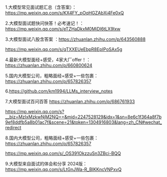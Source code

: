 ###

1.大模型常见面试题汇总（含答案）：https://mp.weixin.qq.com/s/KX4FY_pOqHGZAbXi4Fe0xQ

2.大模型面试题快问快答！必考速记！：https://mp.weixin.qq.com/s/eTZHaDkxM0MjDl6tLX9lxw

3.大模型面试八股含答案 ：https://zhuanlan.zhihu.com/p/643560888

https://mp.weixin.qq.com/s/qTXXEUeEbpR8EpIPoSAx5g

4.最新大模型面经+感受，4家大厂offer！：https://zhuanlan.zhihu.com/p/660800624


5.国内大模型公司，粗略面经+感受+一些包裹：https://zhuanlan.zhihu.com/p/657826357

6.https://github.com/km1994/LLMs_interview_notes


7.大模型面试百问百答 https://zhuanlan.zhihu.com/p/686761933

https://mp.weixin.qq.com/s?__biz=MzIxMzkwNjM2NQ==&mid=2247528129&idx=1&sn=8e6c1f364a8f7b9ef8ddfb5a8b01ac7f&scene=21&token=1304916803&lang=zh_CN#wechat_redirect

8.国内大模型公司，粗略面经+感受+一些包裹：https://zhuanlan.zhihu.com/p/657826357

https://mp.weixin.qq.com/s/_OS391OkzzuSn3ZBci-BQQ

9.大模型来自面试的体会和分享 2024版：https://mp.weixin.qq.com/s/LtGnJWa-R_BIKKncVNPxvQ

